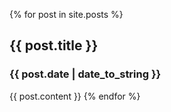 {% for post in site.posts %}
## {{ post.title }}
### {{ post.date | date_to_string }}
{{ post.content }}
{% endfor %}
